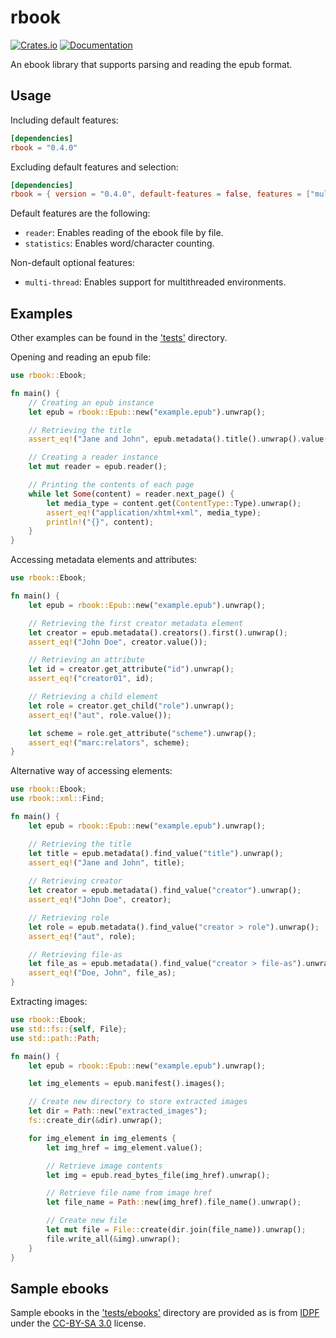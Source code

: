 # rbook

[![Crates.io](https://img.shields.io/crates/v/rbook.svg?style=flat-square)](https://crates.io/crates/rbook)
[![Documentation](https://img.shields.io/badge/documentation-latest%20release-19e.svg?style=flat-square)](https://docs.rs/rbook)

An ebook library that supports parsing and reading the epub format.

## Usage
Including default features:
```toml
[dependencies]
rbook = "0.4.0"
```
Excluding default features and selection:
```toml
[dependencies]
rbook = { version = "0.4.0", default-features = false, features = ["multi-thread"] }
```
Default features are the following:
- `reader`: Enables reading of the ebook file by file.
- `statistics`: Enables word/character counting.

Non-default optional features:
- `multi-thread`: Enables support for multithreaded environments.
## Examples
Other examples can be found in the ['tests'](tests) directory.

Opening and reading an epub file:
```rust
use rbook::Ebook;

fn main() {
    // Creating an epub instance
    let epub = rbook::Epub::new("example.epub").unwrap();

    // Retrieving the title
    assert_eq!("Jane and John", epub.metadata().title().unwrap().value());

    // Creating a reader instance
    let mut reader = epub.reader();

    // Printing the contents of each page
    while let Some(content) = reader.next_page() {
        let media_type = content.get(ContentType::Type).unwrap();
        assert_eq!("application/xhtml+xml", media_type);
        println!("{}", content);
    }
}
```

Accessing metadata elements and attributes:
```rust
use rbook::Ebook;

fn main() {
    let epub = rbook::Epub::new("example.epub").unwrap();

    // Retrieving the first creator metadata element
    let creator = epub.metadata().creators().first().unwrap();
    assert_eq!("John Doe", creator.value());

    // Retrieving an attribute
    let id = creator.get_attribute("id").unwrap();
    assert_eq!("creator01", id);

    // Retrieving a child element
    let role = creator.get_child("role").unwrap();
    assert_eq!("aut", role.value());

    let scheme = role.get_attribute("scheme").unwrap();
    assert_eq!("marc:relators", scheme);
}
```

Alternative way of accessing elements:
```rust
use rbook::Ebook;
use rbook::xml::Find;

fn main() {
    let epub = rbook::Epub::new("example.epub").unwrap();

    // Retrieving the title
    let title = epub.metadata().find_value("title").unwrap();
    assert_eq!("Jane and John", title);
    
    // Retrieving creator
    let creator = epub.metadata().find_value("creator").unwrap();
    assert_eq!("John Doe", creator);

    // Retrieving role
    let role = epub.metadata().find_value("creator > role").unwrap();
    assert_eq!("aut", role);

    // Retrieving file-as
    let file_as = epub.metadata().find_value("creator > file-as").unwrap();
    assert_eq!("Doe, John", file_as);
}
```

Extracting images:
```rust
use rbook::Ebook;
use std::fs::{self, File};
use std::path::Path;

fn main() {
    let epub = rbook::Epub::new("example.epub").unwrap();

    let img_elements = epub.manifest().images();

    // Create new directory to store extracted images
    let dir = Path::new("extracted_images");
    fs::create_dir(&dir).unwrap();

    for img_element in img_elements {
        let img_href = img_element.value();

        // Retrieve image contents
        let img = epub.read_bytes_file(img_href).unwrap();

        // Retrieve file name from image href
        let file_name = Path::new(img_href).file_name().unwrap();

        // Create new file
        let mut file = File::create(dir.join(file_name)).unwrap();
        file.write_all(&img).unwrap();
    }
}
```

## Sample ebooks
Sample ebooks in the ['tests/ebooks'](tests/ebooks) directory are provided as is from 
[IDPF](https://idpf.github.io/epub3-samples/30/samples.html) under the 
[CC-BY-SA 3.0](http://creativecommons.org/licenses/by-sa/3.0/) license.
